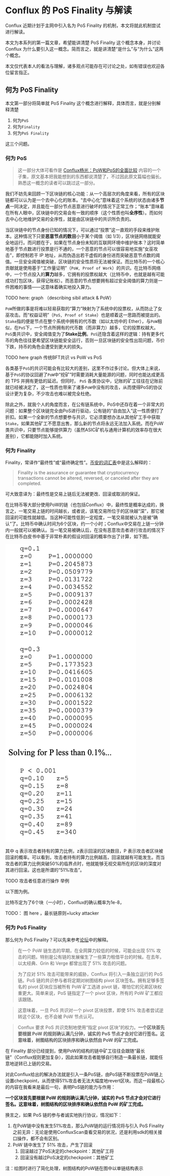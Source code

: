 # Conflux 的 PoS Finality 与解读

Conflux 近期计划于主网中引入名为 PoS Finality 的机制，本文将就此机制尝试进行解读。

本文为本系列的第一篇文章，希望能讲清楚 PoS Finality 这个概念本身，并讨论 Conflux 为什么要引入这一概念。简而言之，就是讲清楚“是什么”与“为什么”这两个概念。

本文仅代表本人的看法与理解，诸多观点可能存在可讨论之处，如有错误也欢迎各位留言指正。

## 何为 PoS Finality

本文第一部分将简单就 PoS Finality 这个概念进行解释，具体而言，就是分别解释清楚

1. 何为`PoS`
2. 何为`Finality`
3. 何为`PoS Finality`

这三个问题。

### 何为 PoS

> 这一部分大体可看作是 [Conflux杨光：PoW和PoS的全面比较](https://zhuanlan.zhihu.com/p/60702898) 内容的一个子集，原文基本把我能想到的东西都说清楚了，不过因此原文篇幅也偏长。熟悉这一概念的读者可以跳过这一部分。

我们不妨先来回顾一下区块链的核心功能：从一个高层次的角度来看，所有的区块链都可以认为是一个去中心化的账本。“去中心化”意味着这个系统的状态由诸多**节点**一同决定，并且能在一部分节点恶意进行破坏的情况下正常工作；“账本”意味着在所有人眼中，区块链中的交易会有一致的顺序（这个性质也叫**全序性**）。而如何去中心化地维护交易的全序性，就是由区块链中的共识所负责的。

当区块链中的节点身份已知的情况下，可以通过“投票”这一直观的手段来维护账本。这种情况下只要**恶意节点的数目**小于某个阈值（如 1/3），区块链网络就能安全地运行。而问题在于，如果在节点身份未知的互联网环境中维护账本？这时简单地基于节点数进行投票是行不通的，一个恶意的节点可以很容易地实施“女巫攻击”，即控制若干 IP 地址，从而伪造出若干虚假的身份进而突破恶意节点数的阈值。一旦安全阈值被突破，区块链的安全性质将无法被保证。而比特币的一个核心贡献就是使用基于“工作量证明”（`PoW, Proof of Work`）的共识。在比特币网络中，一个节点投入的**算力**越多，它拥有的投票权越大（比特币中，也就是越有可能成功打包区块，获得记账权）。而恶意的节点想要拥有超过安全阈值的算力则是一件困难的事情——这意味着确实地投入算力。

TODO here: graph （describing sibil attack & PoW）

`PoW`所做的事是将难以轻易获取的“算力”映射为了系统中的投票权，从而防止了女巫攻击。而“权益证明”（`PoS, Proof of Stake`）也是顺着这一思路而被提出的。`Stake`指的便是节点在整个系统中拥有的代币数（如以太坊中的 Ether），与`PoW`相似，在`PoS`下，一个节点所拥有的代币数（而非算力）越多，它的投票权越大。`PoS`类共识中，安全阈值变为了**Stake比例**。`PoS`还隐含着这样的逻辑：持有更多代币的角色往往更希望区块链能安全运行，否则一旦区块链的安全性出现问题，币价下跌，持币的角色会遭受到更大的损失。

TODO here graph 传统BFT共识 vs PoW vs PoS

各类基于`PoS`的共识可能会有比较大的差别，这里不作过多讨论。但大体上来说，基于`PoS`的协议回避了`PoW`中“挖矿”时需要消耗大量能源的问题，同时也能达成更高的 TPS 并拥有更低的延迟。但同时， `PoS` 各类协议中，记账的矿工往往在记账前就已经被决定了，这一性质也带来了诸多`PoW`中没有的攻击，从而使得PoS的协议设计更为复杂，不少攻击也难以被完全杜绝。

除此之外，就我个人的角度而言，在公有链系统中，PoS中还存在着一个非常大的问题：如果整个区块链完全由PoS进行驱动，公有链的“自由加入”这一性质便打了折扣。如果一个全新的节点想要参与共识，它必须要想办法从其他矿工手中获取`Stake`，如果其他矿工不愿意出售，那么新的节点将永远无法加入系统。而在PoW类共识中，只要节点能够提供算力（虽然ASIC矿机与通用计算机的效率存在很大差别），它都能随时加入系统。

### 何为 Finality

Finality，常译作“最终性”或“最终确定性”。[币安的词汇表](https://academy.binance.com/zh/glossary/finality)中是这么解释的：

> Finality is the assurance or guarantee that cryptocurrency transactions cannot be altered, reversed, or canceled after they are completed.

可大致意译为：最终性是交易上链后无法被更改、回滚或取消的保证。

在比特币等大部分使用PoW的链（也包括Conflux）中，最终性是概率达成的，换言之，一笔交易上链的时间越长，或者说，该笔交易所位于的区块越“深”，那它被回滚的可能性就越低。当这种可能性低到一定程度，一笔交易就被认为是被“确认”了。比特币中确认时间为6个区块，约一个小时；Conflux中交易在上链一分钟内一般就可以被确认。当一笔交易被确认后，在没有恶意攻击者进行攻击的情况下
在比特币白皮书中基于非常朴素的假设对回滚的概率作出了计算，如下图。

![](image/2021-11-05-15-13-14.png)

其中 q 表示攻击者持有的算力比例，z表示回滚的区块数目，P 表示攻击者区块被回滚的概率。可以看到，攻击者持有的算力比例越高，回滚就越有可能发生。而当攻击者的算力比例突破50%的临界点时，他就能够无视交易所在的区块的深度对其进行回滚。这也是所谓的“51%攻击”。

TODO 攻击者任意进行操作 举例


以下图为例。

比特币定为了6个块（一小时），Conflux的确认概率为1e-8，

TODO： 图 here ，最长链原则+lucky attacker

### 何为 PoS Finality

那么何为 PoS Finality？可以先来参考[论坛](https://forum.conflux.fun/t/conflux-pos-finality/9919)中的解释。

> 在一个 PoW 链生态的早期，在全网算力较低的时候，可能会出现 51% 攻击的问题。特别是公有链的发展催生了一些算力租借平台的时候。在去年，以太经典、Grin 和 Verge 都曾出现了 51% 攻击的问题。

> 为了应对 51% 攻击可能带来的威胁，Conflux 将引入一条独立运行的 PoS 链。PoS 链的共识参与者将定期对树图结构 pivot 区块签名。拥有足够多签名的 pivot 区块应当被所有 PoW 矿工选进 pivot 链，哪怕它的兄弟区块权重更大。简单来说，PoS 链指定了一个 pivot 区块，所有的 PoW 矿工都应该跟随。

> 这意味着，一旦 PoS 共识对一个 pivot 区块投票，即使 51% 攻击者尝试逆转这个区块，也不会被 PoW 节点认可。

> Conflux 要求 PoS 共识克制地使用“指定 pivot 区块”的权力。**一个区块首先要根据 PoW 的规则确认满几分钟，诚实的 PoS 节点才会对它进行签名。这意味着，树图结构的区块排序和确认依然由 PoW 的矿工完成。**

在 Finality 部分已经提到，使用PoW的结构的链中矿工往往会跟随“最长链”（Conflux规则更加复杂），因此如果攻击者能够自行制造一条最长链，就能任意地逆转已上链的交易。

对此Conflux给出的解决办法就是引入一条PoS链，由PoS链不断投票在PoW链上设置checkpoint，从而使得51%攻击者无法大幅度地revert区块。而这一段最核心的内容在我看来是最后一句，表明PoS链的能力与作用：

**一个区块首先要根据 PoW 的规则确认满几分钟，诚实的 PoS 节点才会对它进行签名。这意味着，树图结构的区块排序和确认依然由 PoW 的矿工完成。**

换言之，如果 PoS 链的参与者诚实地执行协议，情况如下：
1. 在PoW链中没有发生51%攻击，那么PoW链的运行情况将与引入 PoS Finality 之前无异：无论是使用ConfluxScan查看交易的状况，还是利用sdk的相关接口操作，都不会有区别。
2. PoW 链中发生了 51% 攻击，产生了回滚
   1. 回滚越过了PoS决定的checkpoint：其他矿工将
   2. 回滚没有越过PoS决定的checkpoint：其他矿工

注：绘图时进行了简化处理，树图结构的PoW链在图中以单链结构表示
